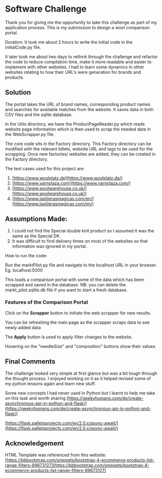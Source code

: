 # Software Challenge

Thank you for giving me the opportunity to take this challenge as part of my application process. This is my submission to design a wool comparison portal.

Duration: It took me about 2 hours to write the initial code in the initialCode.py file.

It later took me about two days to rethink through the challenge and refactor the code to reduce compilation time, make it more readable and easier to implement with other websites. I had to learn some dynamics in other websites relating to how their URL&#39;s were generation for brands and products.

## Solution

The portal takes the URL of brand names, corresponding product names and searches for available matches from the website. It saves data in both CSV files and the sqlite database.

In the Utils directory, we have the ProductPageReader.py which reads website page information which is then used to scrap the needed data in the WebScrapper.py file.

The core code sits in the Factory directory. This Factory directory can be modified with the relevant billets, website URL and tags to be used for the scrapping. Once new factories/ websites are added, they can be created in the Factory directory.

The test cases used for this project are:

1. [https://www.woolplatz.de](https://www.woolplatz.de/)
2. [https://www.yarnplaza.com](https://www.yarnplaza.com/)
3. [https://www.woolwarehouse.co.uk/](https://www.woolwarehouse.co.uk/)
4. [https://www.lastijerasmagicas.com/en/](https://www.lastijerasmagicas.com/en/)

## Assumptions Made:

1. I could not find the Special double knit product so I assumed it was the same as the Special DK.
2. It was difficult to find delivery times on most of the websites so that information was ignored in my portal.

How to run the code:

Run the marktPilot.py file and navigate to the localhost URL in your browser. Eg. localhost:5000

This loads a comparison portal with some of the data which has been scrapped and saved in the database. NB: you can delete the markt\_pilot.sqlite.db file if you want to start a fresh database.

### Features of the Comparison Portal

Click on the **Scrapper** button to initiate the web scrapper for new results.

You can be refreshing the main page as the scrapper scraps data to see newly added data

The **Apply** button is used to apply filter changes to the website.

Hovering on the &quot;needleSize&quot; and &quot;composition&quot; buttons show their values

## Final Comments

The challenge looked very simple at first glance but was a bit tough through the thought process. I enjoyed working on it as it helped revised some of my python lessons again and learn new stuff.

Some new concepts I had never used in Python but I learnt to help me take on this task and worth sharing [https://geekyhumans.com/de/create-asynchronous-api-in-python-and-flask/](https://geekyhumans.com/de/create-asynchronous-api-in-python-and-flask/)

[https://flask.palletsprojects.com/en/2.0.x/async-await/](https://flask.palletsprojects.com/en/2.0.x/async-await/)


## Acknowledgement

HTML Template was referenced from this website: [https://bbbootstrap.com/snippets/bootstrap-4-ecommerce-products-list-range-filters-89673127](https://bbbootstrap.com/snippets/bootstrap-4-ecommerce-products-list-range-filters-89673127)
